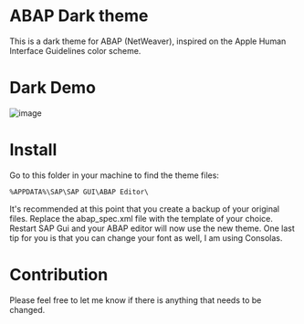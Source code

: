 # ABAP Dark theme
This is a dark theme for ABAP (NetWeaver), inspired on the Apple Human Interface Guidelines color scheme.

# Dark Demo
![image](https://user-images.githubusercontent.com/65175612/173628795-1a6b3643-acd2-4515-b04d-fd5b0ecb9785.png)

# Install
Go to this folder in your machine to find the theme files:

`%APPDATA%\SAP\SAP GUI\ABAP Editor\`

It's recommended at this point that you create a backup of your original files. Replace the abap_spec.xml file with the template of your choice. 
Restart SAP Gui and your ABAP editor will now use the new theme. One last tip for you is that you can change your font as well, I am using Consolas.

# Contribution
Please feel free to let me know if there is anything that needs to be changed.
